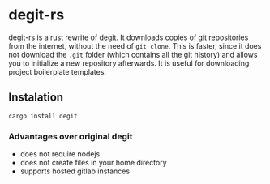 # degit-rs

degit-rs is a rust rewrite of [degit](https://github.com/Rich-Harris/degit/). It downloads copies of git repositories from the internet, without the need of `git clone`. This is faster, since it does not download the `.git` folder (which contains all the git history) and allows you to initialize a new repository afterwards. It is useful for downloading project boilerplate templates.

## Instalation
```
cargo install degit
```
### Advantages over original degit
* does not require nodejs
* does not create files in your home directory
* supports hosted gitlab instances
